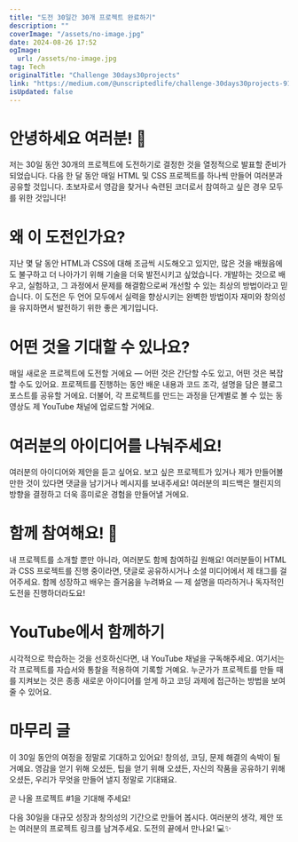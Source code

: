 ```yaml
---
title: "도전 30일간 30개 프로젝트 완료하기"
description: ""
coverImage: "/assets/no-image.jpg"
date: 2024-08-26 17:52
ogImage: 
  url: /assets/no-image.jpg
tag: Tech
originalTitle: "Challenge 30days30projects"
link: "https://medium.com/@unscriptedlife/challenge-30days30projects-910016d80091"
isUpdated: false
---
```



# 안녕하세요 여러분! 👋

저는 30일 동안 30개의 프로젝트에 도전하기로 결정한 것을 열정적으로 발표할 준비가 되었습니다. 다음 한 달 동안 매일 HTML 및 CSS 프로젝트를 하나씩 만들어 여러분과 공유할 것입니다. 초보자로서 영감을 찾거나 숙련된 코더로서 참여하고 싶은 경우 모두를 위한 것입니다!

# 왜 이 도전인가요?

지난 몇 달 동안 HTML과 CSS에 대해 조금씩 시도해오고 있지만, 많은 것을 배웠음에도 불구하고 더 나아가기 위해 기술을 더욱 발전시키고 싶었습니다. 개발하는 것으로 배우고, 실험하고, 그 과정에서 문제를 해결함으로써 개선할 수 있는 최상의 방법이라고 믿습니다. 이 도전은 두 언어 모두에서 실력을 향상시키는 완벽한 방법이자 재미와 창의성을 유지하면서 발전하기 위한 좋은 계기입니다.

<div class="content-ad"></div>

# 어떤 것을 기대할 수 있나요?

매일 새로운 프로젝트에 도전할 거에요 — 어떤 것은 간단할 수도 있고, 어떤 것은 복잡할 수도 있어요. 프로젝트를 진행하는 동안 배운 내용과 코드 조각, 설명을 담은 블로그 포스트를 공유할 거에요. 더불어, 각 프로젝트를 만드는 과정을 단계별로 볼 수 있는 동영상도 제 YouTube 채널에 업로드할 거에요.

# 여러분의 아이디어를 나눠주세요!

여러분의 아이디어와 제안을 듣고 싶어요. 보고 싶은 프로젝트가 있거나 제가 만들어볼 만한 것이 있다면 댓글을 남기거나 메시지를 보내주세요! 여러분의 피드백은 챌린지의 방향을 결정하고 더욱 흥미로운 경험을 만들어낼 거에요.

<div class="content-ad"></div>

# 함께 참여해요! 🚀

내 프로젝트를 소개할 뿐만 아니라, 여러분도 함께 참여하길 원해요! 여러분들이 HTML과 CSS 프로젝트를 진행 중이라면, 댓글로 공유하시거나 소셜 미디어에서 제 태그를 걸어주세요. 함께 성장하고 배우는 즐거움을 누려봐요 — 제 설명을 따라하거나 독자적인 도전을 진행하더라도요!

# YouTube에서 함께하기

시각적으로 학습하는 것을 선호하신다면, 내 YouTube 채널을 구독해주세요. 여기서는 각 프로젝트를 자습서와 통찰을 적용하여 기록할 거예요. 누군가가 프로젝트를 만들 때를 지켜보는 것은 종종 새로운 아이디어를 얻게 하고 코딩 과제에 접근하는 방법을 보여줄 수 있어요.

<div class="content-ad"></div>

# 마무리 글

이 30일 동안의 여정을 정말로 기대하고 있어요! 창의성, 코딩, 문제 해결의 속박이 될 거예요. 영감을 얻기 위해 오셨든, 팁을 얻기 위해 오셨든, 자신의 작품을 공유하기 위해 오셨든, 우리가 무엇을 만들어 낼지 정말로 기대돼요.

곧 나올 프로젝트 #1을 기대해 주세요!

다음 30일을 대규모 성장과 창의성의 기간으로 만들어 봅시다. 여러분의 생각, 제안 또는 여러분의 프로젝트 링크를 남겨주세요. 도전의 끝에서 만나요! 💻✨